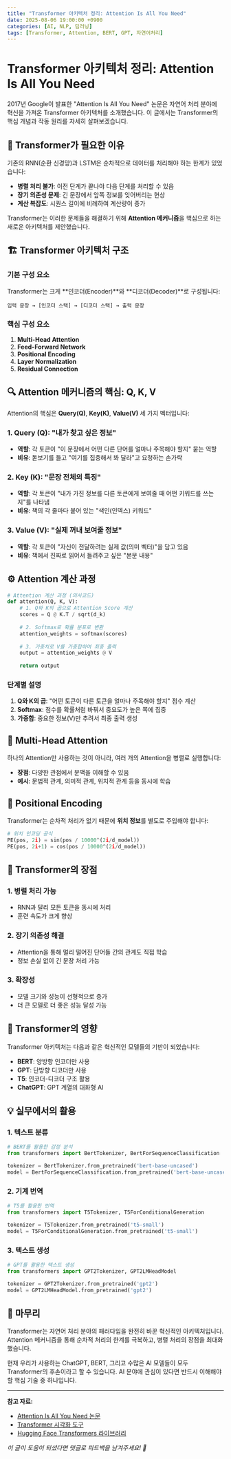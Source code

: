 ```yaml
---
title: "Transformer 아키텍처 정리: Attention Is All You Need"
date: 2025-08-06 19:00:00 +0900
categories: [AI, NLP, 딥러닝]
tags: [Transformer, Attention, BERT, GPT, 자연어처리]
---
```


# Transformer 아키텍처 정리: Attention Is All You Need

2017년 Google이 발표한 "Attention Is All You Need" 논문은 자연어 처리 분야에 혁신을 가져온 Transformer 아키텍처를 소개했습니다. 이 글에서는 Transformer의 핵심 개념과 작동 원리를 자세히 살펴보겠습니다.

## 🤔 Transformer가 필요한 이유

기존의 RNN(순환 신경망)과 LSTM은 순차적으로 데이터를 처리해야 하는 한계가 있었습니다:

- **병렬 처리 불가**: 이전 단계가 끝나야 다음 단계를 처리할 수 있음
- **장기 의존성 문제**: 긴 문장에서 앞쪽 정보를 잊어버리는 현상
- **계산 복잡도**: 시퀀스 길이에 비례하여 계산량이 증가

Transformer는 이러한 문제들을 해결하기 위해 **Attention 메커니즘**을 핵심으로 하는 새로운 아키텍처를 제안했습니다.

## 🏗️ Transformer 아키텍처 구조

### 기본 구성 요소

Transformer는 크게 **인코더(Encoder)**와 **디코더(Decoder)**로 구성됩니다:

```
입력 문장 → [인코더 스택] → [디코더 스택] → 출력 문장
```

### 핵심 구성 요소

1. **Multi-Head Attention**
2. **Feed-Forward Network**
3. **Positional Encoding**
4. **Layer Normalization**
5. **Residual Connection**

## 🔍 Attention 메커니즘의 핵심: Q, K, V

Attention의 핵심은 **Query(Q)**, **Key(K)**, **Value(V)** 세 가지 벡터입니다:

### 1. Query (Q): "내가 찾고 싶은 정보"

- **역할**: 각 토큰이 "이 문장에서 어떤 다른 단어를 얼마나 주목해야 할지" 묻는 역할
- **비유**: 돋보기를 들고 "여기를 집중해서 봐 달라"고 요청하는 손가락

### 2. Key (K): "문장 전체의 특징"

- **역할**: 각 토큰이 "내가 가진 정보를 다른 토큰에게 보여줄 때 어떤 키워드를 쓰는지"를 나타냄
- **비유**: 책의 각 줄마다 붙어 있는 "색인(인덱스) 키워드"

### 3. Value (V): "실제 꺼내 보여줄 정보"

- **역할**: 각 토큰이 "자신이 전달하려는 실제 값(의미 벡터)"을 담고 있음
- **비유**: 책에서 진짜로 읽어서 들려주고 싶은 "본문 내용"

## ⚙️ Attention 계산 과정

```python
# Attention 계산 과정 (의사코드)
def attention(Q, K, V):
    # 1. Q와 K의 곱으로 Attention Score 계산
    scores = Q @ K.T / sqrt(d_k)
    
    # 2. Softmax로 확률 분포로 변환
    attention_weights = softmax(scores)
    
    # 3. 가중치로 V를 가중합하여 최종 출력
    output = attention_weights @ V
    
    return output
```

### 단계별 설명

1. **Q와 K의 곱**: "어떤 토큰이 다른 토큰을 얼마나 주목해야 할지" 점수 계산
2. **Softmax**: 점수를 확률처럼 바꿔서 중요도가 높은 쪽에 집중
3. **가중합**: 중요한 정보(V)만 추려서 최종 출력 생성

## 🎯 Multi-Head Attention

하나의 Attention만 사용하는 것이 아니라, 여러 개의 Attention을 병렬로 실행합니다:

- **장점**: 다양한 관점에서 문맥을 이해할 수 있음
- **예시**: 문법적 관계, 의미적 관계, 위치적 관계 등을 동시에 학습

## 📍 Positional Encoding

Transformer는 순차적 처리가 없기 때문에 **위치 정보**를 별도로 주입해야 합니다:

```python
# 위치 인코딩 공식
PE(pos, 2i) = sin(pos / 10000^(2i/d_model))
PE(pos, 2i+1) = cos(pos / 10000^(2i/d_model))
```

## 🚀 Transformer의 장점

### 1. 병렬 처리 가능
- RNN과 달리 모든 토큰을 동시에 처리
- 훈련 속도가 크게 향상

### 2. 장기 의존성 해결
- Attention을 통해 멀리 떨어진 단어들 간의 관계도 직접 학습
- 정보 손실 없이 긴 문장 처리 가능

### 3. 확장성
- 모델 크기와 성능이 선형적으로 증가
- 더 큰 모델로 더 좋은 성능 달성 가능

## 🌟 Transformer의 영향

Transformer 아키텍처는 다음과 같은 혁신적인 모델들의 기반이 되었습니다:

- **BERT**: 양방향 인코더만 사용
- **GPT**: 단방향 디코더만 사용  
- **T5**: 인코더-디코더 구조 활용
- **ChatGPT**: GPT 계열의 대화형 AI

## 💡 실무에서의 활용

### 1. 텍스트 분류
```python
# BERT를 활용한 감정 분석
from transformers import BertTokenizer, BertForSequenceClassification

tokenizer = BertTokenizer.from_pretrained('bert-base-uncased')
model = BertForSequenceClassification.from_pretrained('bert-base-uncased')
```

### 2. 기계 번역
```python
# T5를 활용한 번역
from transformers import T5Tokenizer, T5ForConditionalGeneration

tokenizer = T5Tokenizer.from_pretrained('t5-small')
model = T5ForConditionalGeneration.from_pretrained('t5-small')
```

### 3. 텍스트 생성
```python
# GPT를 활용한 텍스트 생성
from transformers import GPT2Tokenizer, GPT2LMHeadModel

tokenizer = GPT2Tokenizer.from_pretrained('gpt2')
model = GPT2LMHeadModel.from_pretrained('gpt2')
```

## 🎯 마무리

Transformer는 자연어 처리 분야의 패러다임을 완전히 바꾼 혁신적인 아키텍처입니다. Attention 메커니즘을 통해 순차적 처리의 한계를 극복하고, 병렬 처리의 장점을 최대화했습니다.

현재 우리가 사용하는 ChatGPT, BERT, 그리고 수많은 AI 모델들이 모두 Transformer의 후손이라고 할 수 있습니다. AI 분야에 관심이 있다면 반드시 이해해야 할 핵심 기술 중 하나입니다.

---

**참고 자료:**
- [Attention Is All You Need 논문](https://arxiv.org/abs/1706.03762)
- [Transformer 시각화 도구](http://jalammar.github.io/illustrated-transformer/)
- [Hugging Face Transformers 라이브러리](https://huggingface.co/transformers/)

*이 글이 도움이 되셨다면 댓글로 피드백을 남겨주세요! 🚀*
